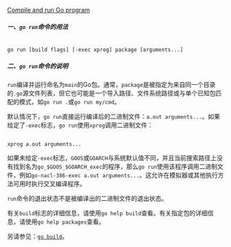 
[Compile and run Go program](https://golang.google.cn/cmd/go/#hdr-Compile_and_run_Go_program)

##### 一、`go run`命令的用法

```

go run [build flags] [-exec xprog] package [arguments...]

```

##### 二、`go run`命令的说明

`run`编译并运行命名为`main`的Go包。通常，`package`是被指定为来自同一个目录的`.go`源文件列表，但它也可能是一个导入路径、文件系统路径或与单个已知包匹配的模式，如`go run .`或`go run my/cmd`。

默认情况下，`go run`直接运行编译后的二进制文件：`a.out arguments...`。如果给定了`-exec`标志，`go run`使用`xprog`调用二进制文件：

```

xprog a.out arguments...

```

如果未给定`-exec`标志，`GOOS`或`GOARCH`与系统默认值不同，并且当前搜索路径上没有找到名为`go_$GOOS_$GOARCH_exec`的程序，那么`go run`使用该程序调用二进制文件，例如`go-nacl-386-exec a.out arguments...`。这允许在模拟器或其他执行方法可用时执行交叉编译程序。

`run`命令的退出状态不是被编译出的二进制文件的退出状态。

有关`build`标志的详细信息，请使用`go help build`查看。有关指定包的详细信息，请使用`go help packages`查看。

另请参见：[`go build`](build.md)。
